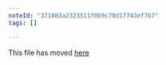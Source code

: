 ```yaml
---
noteId: "371083a2323511f0b9c70d17743ef7b7"
tags: []

---
```


This file has moved [here](https://github.com/facebook/create-react-app/blob/main/packages/cra-template/template/README.md)
